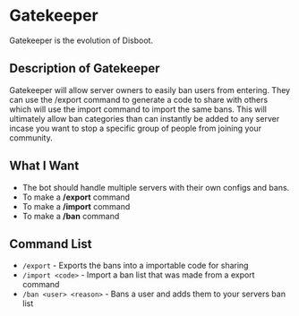 # Gatekeeper
Gatekeeper is the evolution of Disboot.

## Description of Gatekeeper
Gatekeeper will allow server owners to easily ban users from entering.
They can use the /export command to generate a code to share with others which will use the import command to import the same bans.
This will ultimately allow ban categories than can instantly be added to any server incase you want to stop a specific group of people from joining your community.

## What I Want
- The bot should handle multiple servers with their own configs and bans.
- To make a **/export** command
- To make a **/import** command
- To make a **/ban** command

## Command List
- `` /export `` - Exports the bans into a importable code for sharing
- `` /import <code> `` - Import a ban list that was made from a export command
- `` /ban <user> <reason> `` - Bans a user and adds them to your servers ban list


